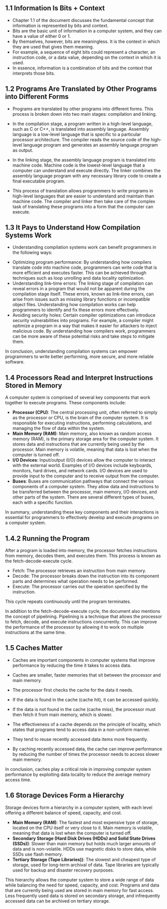 ## 1.1 Information Is Bits + Context
- Chapter 1.1 of the document  discusses the fundamental concept that information is represented by bits and context.
- Bits are the basic unit of information in a computer system, and they can have a value of either 0 or 1.
- By themselves, however, bits are meaningless. It is the context in which they are used that gives them meaning.
- For example, a sequence of eight bits could represent a character, an instruction code, or a data value, depending on the context in which it is used.
- In essence, information is a combination of bits and the context that interprets those bits.

## 1.2 Programs Are Translated by Other Programs into Different Forms
- Programs are translated by other programs into different forms. This process is broken down into two main stages: compilation and linking.

- In the compilation stage, a program written in a high-level language, such as C or C++, is translated into assembly language. Assembly language is a low-level language that is specific to a particular processor architecture. The compiler reads the source code of the high-level language program and generates an assembly language program as output.

- In the linking stage, the assembly language program is translated into machine code. Machine code is the lowest-level language that a computer can understand and execute directly. The linker combines the assembly language program with any necessary library code to create a final executable program.

- This process of translation allows programmers to write programs in high-level languages that are easier to understand and maintain than machine code. The compiler and linker then take care of the complex task of translating these programs into a form that the computer can execute.

## 1.3 It Pays to Understand How Compilation Systems Work
- Understanding compilation systems work can benefit programmers in the following ways:

* Optimizing program performance: By understanding how compilers translate code into machine code, programmers can write code that is more efficient and executes faster. This can be achieved through techniques such as loop unrolling and data locality optimization.
* Understanding link-time errors: The linking stage of compilation can reveal errors in a program that would not be apparent during the compilation stage itself. These errors, known as link-time errors, can arise from issues such as missing library functions or incompatible object files. Understanding how compilation works can help programmers to identify and fix these errors more effectively.
* Avoiding security holes: Certain compiler optimizations can introduce security vulnerabilities into programs. For example, a compiler might optimize a program in a way that makes it easier for attackers to inject malicious code. By understanding how compilers work, programmers can be more aware of these potential risks and take steps to mitigate them.

In conclusion, understanding compilation systems can empower programmers to write better performing, more secure, and more reliable software.

## 1.4 Processors Read and Interpret Instructions Stored in Memory
A computer system is comprised of several key components that work together to execute programs. These components include:

* **Processor (CPU)**: The central processing unit, often referred to simply as the processor or CPU, is the brain of the computer system. It is responsible for executing instructions, performing calculations, and managing the flow of data within the system.
* **Main Memory (RAM)**: Main memory, also known as random access memory (RAM), is the primary storage area for the computer system. It stores data and instructions that are currently being used by the processor. Main memory is volatile, meaning that data is lost when the computer is turned off.
* **I/O Devices**: Input/output (I/O) devices allow the computer to interact with the external world. Examples of I/O devices include keyboards, monitors, hard drives, and network cards. I/O devices are used to provide input to the computer and to receive output from the computer.
* **Buses**: Buses are communication pathways that connect the various components of a computer system. They allow data and instructions to be transferred between the processor, main memory, I/O devices, and other parts of the system. There are several different types of buses, each with a specific function.

In summary, understanding these key components and their interactions is essential for programmers to effectively develop and execute programs on a computer system.

## 1.4.2 Running the Program
After a program is loaded into memory, the processor fetches instructions from memory, decodes them, and executes them. This process is known as the fetch-decode-execute cycle.

* Fetch: The processor retrieves an instruction from main memory.
* Decode: The processor breaks down the instruction into its component parts and determines what operation needs to be performed.
* Execute: The processor carries out the operation specified by the instruction.

This cycle repeats continuously until the program terminates.

In addition to the fetch-decode-execute cycle, the document also mentions the concept of pipelining. Pipelining is a technique that allows the processor to fetch, decode, and execute instructions concurrently. This can improve the performance of the processor by allowing it to work on multiple instructions at the same time.

## 1.5 Caches Matter
- Caches are important components in computer systems that improve performance by reducing the time it takes to access data.
- Caches are smaller, faster memories that sit between the processor and main memory.
- The processor first checks the cache for the data it needs.
- If the data is found in the cache (cache hit), it can be accessed quickly.
- If the data is not found in the cache (cache miss), the processor must then fetch it from main memory, which is slower.

- The effectiveness of a cache depends on the principle of locality, which states that programs tend to access data in a non-uniform manner.
- They tend to reuse recently accessed data items more frequently.
- By caching recently accessed data, the cache can improve performance by reducing the number of times the processor needs to access slower main memory.

In conclusion, caches play a critical role in improving computer system performance by exploiting data locality to reduce the average memory access time.
## 1.6 Storage Devices Form a Hierarchy
Storage devices form a hierarchy in a computer system, with each level offering a different balance of speed, capacity, and cost.

* **Main Memory (RAM)**: The fastest and most expensive type of storage, located on the CPU itself or very close to it. Main memory is volatile, meaning that data is lost when the computer is turned off.
* **Secondary Storage (Hard Disk Drives (HDDs) and Solid State Drives (SSDs))**: Slower than main memory but holds much larger amounts of data and is non-volatile. HDDs use magnetic disks to store data, while SSDs use flash memory.
* **Tertiary Storage (Tape Libraries))**: The slowest and cheapest type of storage, used for long-term archival of data. Tape libraries are typically used for backup and disaster recovery purposes.

This hierarchy allows the computer system to store a wide range of data while balancing the need for speed, capacity, and cost.  Programs and data that are currently being used are stored in main memory for fast access. Less frequently used data is stored on secondary storage, and infrequently accessed data can be archived on tertiary storage.
